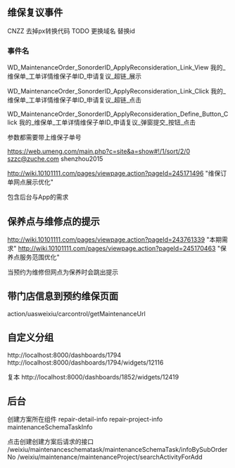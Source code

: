 
## 维保复议事件
CNZZ
去掉px转换代码
TODO 更换域名
替换id

### 事件名
WD_MaintenanceOrder_SonorderID_ApplyReconsideration_Link_View
我的_维保单_工单详情维保子单ID_申请复议_超链_展示

WD_MaintenanceOrder_SonorderID_ApplyReconsideration_Link_Click
我的_维保单_工单详情维保子单ID_申请复议_超链_点击

WD_MaintenanceOrder_SonorderID_ApplyReconsideration_Define_Button_Click
我的_维保单_工单详情维保子单ID_申请复议_弹窗提交_按钮_点击

参数都需要带上维保子单号


https://web.umeng.com/main.php?c=site&a=show#!/1/sort/2/0
szzc@zuche.com
shenzhou2015

http://wiki.10101111.com/pages/viewpage.action?pageId=245171496 "维保订单网点展示优化"

包含后台与App的需求

## 保养点与维修点的提示
http://wiki.10101111.com/pages/viewpage.action?pageId=243761339 "本期需求"
http://wiki.10101111.com/pages/viewpage.action?pageId=245170463 "保养点服务范围优化"

当预约为维修但网点为保养时会跳出提示


## 带门店信息到预约维保页面
action/uasweixiu/carcontrol/getMaintenanceUrl

## 自定义分组
http://localhost:8000/dashboards/1794
http://localhost:8000/dashboards/1794/widgets/12116

复本
http://localhost:8000/dashboards/1852/widgets/12419


## 后台

创建方案所在组件
repair-detail-info
repair-project-info
maintenanceSchemaTaskInfo

点击创建创建方案后请求的接口
/weixiu/maintenanceschematask/maintenanceSchemaTask/infoBySubOrderNo
/weixiu/maintenance/maintenanceProject/searchActivityForAdd